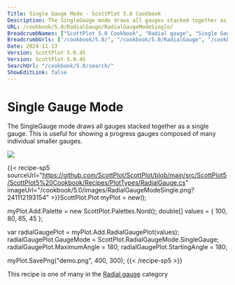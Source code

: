 ```yaml
---
Title: Single Gauge Mode - ScottPlot 5.0 Cookbook
Description: The SingleGauge mode draws all gauges stacked together as a single gauge. This is useful for showing a progress gauges composed of many individual smaller gauges.
URL: /cookbook/5.0/RadialGauge/RadialGaugeModeSingle/
BreadcrumbNames: ["ScottPlot 5.0 Cookbook", "Radial gauge", "Single Gauge Mode"]
BreadcrumbUrls: ["/cookbook/5.0/", "/cookbook/5.0/RadialGauge", "/cookbook/5.0/RadialGauge/RadialGaugeModeSingle"]
Date: 2024-11-13
Version: ScottPlot 5.0.45
Version: ScottPlot 5.0.45
SearchUrl: "/cookbook/5.0/search/"
ShowEditLink: false
---
```



<div class='d-flex align-items-center mt-5'>
<h1 class='me-2 text-dark my-0 border-0'>Single Gauge Mode</h1>
</div>

The SingleGauge mode draws all gauges stacked together as a single gauge. This is useful for showing a progress gauges composed of many individual smaller gauges.

[![](/cookbook/5.0/images/RadialGaugeModeSingle.png?241112193154)](/cookbook/5.0/images/RadialGaugeModeSingle.png?241112193154)

{{< recipe-sp5 sourceUrl="https://github.com/ScottPlot/ScottPlot/blob/main/src/ScottPlot5/ScottPlot5%20Cookbook/Recipes/PlotTypes/RadialGauge.cs" imageUrl="/cookbook/5.0/images/RadialGaugeModeSingle.png?241112193154" >}}ScottPlot.Plot myPlot = new();

myPlot.Add.Palette = new ScottPlot.Palettes.Nord();
double[] values = { 100, 80, 65, 45 };

var radialGaugePlot = myPlot.Add.RadialGaugePlot(values);
radialGaugePlot.GaugeMode = ScottPlot.RadialGaugeMode.SingleGauge;
radialGaugePlot.MaximumAngle = 180;
radialGaugePlot.StartingAngle = 180;

myPlot.SavePng("demo.png", 400, 300);
{{< /recipe-sp5 >}}

<div class='my-5 text-center'>This recipe is one of many in the <a href='/cookbook/5.0/RadialGauge'>Radial gauge</a> category</div>


